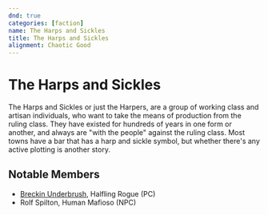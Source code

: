 ```yaml
---
dnd: true
categories: [faction]
name: The Harps and Sickles
title: The Harps and Sickles
alignment: Chaotic Good
---
```

# The Harps and Sickles
The Harps and Sickles or just the Harpers, are a group of working class and artisan individuals, who want to take the means of production from the ruling class.  They have existed for hundreds of years in one form or another, and always are "with the people" against the ruling class.  Most towns have a bar that has a harp and sickle symbol, but whether there's any active plotting is another story.

## Notable Members
* [Breckin Underbrush](../people/breckin), Halfling Rogue (PC)
* Rolf Spilton, Human Mafioso (NPC)
